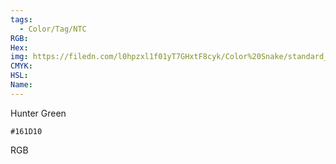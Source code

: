 ```yaml
---
tags:
  - Color/Tag/NTC
RGB:
Hex:
img: https://filedn.com/l0hpzxl1f01yT7GHxtF8cyk/Color%20Snake/standard_csv_to_svg/%23/161D10.svg
CMYK:
HSL:
Name:
---
```

Hunter Green
```palette
#161D10
```
RGB
